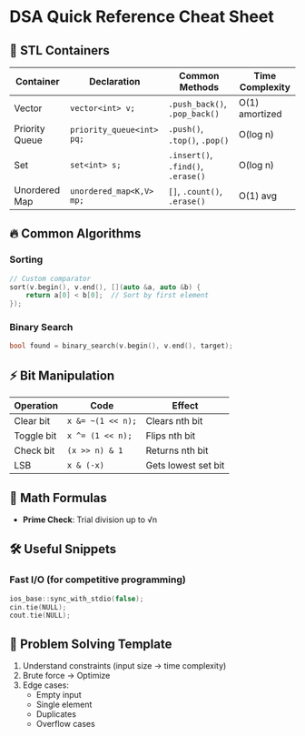 # DSA Quick Reference Cheat Sheet

## 🚀 STL Containers
| Container           | Declaration                  | Common Methods                     | Time Complexity |
|---------------------|------------------------------|------------------------------------|-----------------|
| Vector             | `vector<int> v;`            | `.push_back()`, `.pop_back()`      | O(1) amortized  |
| Priority Queue     | `priority_queue<int> pq;`   | `.push()`, `.top()`, `.pop()`      | O(log n)        |
| Set                | `set<int> s;`               | `.insert()`, `.find()`, `.erase()` | O(log n)        |
| Unordered Map      | `unordered_map<K,V> mp;`    | `[]`, `.count()`, `.erase()`       | O(1) avg        |

## 🔥 Common Algorithms
### Sorting
```cpp
// Custom comparator
sort(v.begin(), v.end(), [](auto &a, auto &b) {
    return a[0] < b[0];  // Sort by first element
});
```

### Binary Search
```cpp
bool found = binary_search(v.begin(), v.end(), target);
```

## ⚡ Bit Manipulation
| Operation          | Code                     | Effect                          |
|--------------------|--------------------------|---------------------------------|
| Clear bit          | `x &= ~(1 << n);`       | Clears nth bit                  |
| Toggle bit         | `x ^= (1 << n);`        | Flips nth bit                   |
| Check bit          | `(x >> n) & 1`          | Returns nth bit                 |
| LSB                | `x & (-x)`              | Gets lowest set bit             |

## 🧮 Math Formulas
- **Prime Check**: Trial division up to √n

## 🛠 Useful Snippets
### Fast I/O (for competitive programming)
```cpp
ios_base::sync_with_stdio(false);
cin.tie(NULL);
cout.tie(NULL);
```

## 📝 Problem Solving Template
1. Understand constraints (input size → time complexity)
2. Brute force → Optimize
3. Edge cases:
   - Empty input
   - Single element
   - Duplicates
   - Overflow cases